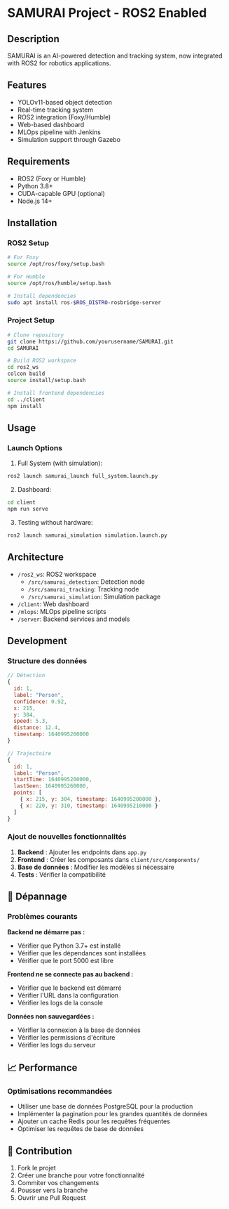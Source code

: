 # SAMURAI Project - ROS2 Enabled

## Description

SAMURAI is an AI-powered detection and tracking system, now integrated with ROS2 for robotics applications.

## Features

- YOLOv11-based object detection
- Real-time tracking system
- ROS2 integration (Foxy/Humble)
- Web-based dashboard
- MLOps pipeline with Jenkins
- Simulation support through Gazebo

## Requirements

- ROS2 (Foxy or Humble)
- Python 3.8+
- CUDA-capable GPU (optional)
- Node.js 14+

## Installation

### ROS2 Setup

```bash
# For Foxy
source /opt/ros/foxy/setup.bash

# For Humble
source /opt/ros/humble/setup.bash

# Install dependencies
sudo apt install ros-$ROS_DISTRO-rosbridge-server
```

### Project Setup

```bash
# Clone repository
git clone https://github.com/yourusername/SAMURAI.git
cd SAMURAI

# Build ROS2 workspace
cd ros2_ws
colcon build
source install/setup.bash

# Install frontend dependencies
cd ../client
npm install
```

## Usage

### Launch Options

1. Full System (with simulation):

```bash
ros2 launch samurai_launch full_system.launch.py
```

2. Dashboard:

```bash
cd client
npm run serve
```

3. Testing without hardware:

```bash
ros2 launch samurai_simulation simulation.launch.py
```

## Architecture

- `/ros2_ws`: ROS2 workspace
  - `/src/samurai_detection`: Detection node
  - `/src/samurai_tracking`: Tracking node
  - `/src/samurai_simulation`: Simulation package
- `/client`: Web dashboard
- `/mlops`: MLOps pipeline scripts
- `/server`: Backend services and models

## Development

### Structure des données

```javascript
// Détection
{
  id: 1,
  label: "Person",
  confidence: 0.92,
  x: 215,
  y: 304,
  speed: 5.3,
  distance: 12.4,
  timestamp: 1640995200000
}

// Trajectoire
{
  id: 1,
  label: "Person",
  startTime: 1640995200000,
  lastSeen: 1640995260000,
  points: [
    { x: 215, y: 304, timestamp: 1640995200000 },
    { x: 220, y: 310, timestamp: 1640995210000 }
  ]
}
```

### Ajout de nouvelles fonctionnalités

1. **Backend** : Ajouter les endpoints dans `app.py`
2. **Frontend** : Créer les composants dans `client/src/components/`
3. **Base de données** : Modifier les modèles si nécessaire
4. **Tests** : Vérifier la compatibilité

## 🐛 Dépannage

### Problèmes courants

**Backend ne démarre pas :**

- Vérifier que Python 3.7+ est installé
- Vérifier que les dépendances sont installées
- Vérifier que le port 5000 est libre

**Frontend ne se connecte pas au backend :**

- Vérifier que le backend est démarré
- Vérifier l'URL dans la configuration
- Vérifier les logs de la console

**Données non sauvegardées :**

- Vérifier la connexion à la base de données
- Vérifier les permissions d'écriture
- Vérifier les logs du serveur

## 📈 Performance

### Optimisations recommandées

- Utiliser une base de données PostgreSQL pour la production
- Implémenter la pagination pour les grandes quantités de données
- Ajouter un cache Redis pour les requêtes fréquentes
- Optimiser les requêtes de base de données

## 🤝 Contribution

1. Fork le projet
2. Créer une branche pour votre fonctionnalité
3. Commiter vos changements
4. Pousser vers la branche
5. Ouvrir une Pull Request
